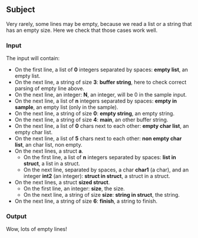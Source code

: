 ## Subject

Very rarely, some lines may be empty, because we read a list or a string that
has an empty size. Here we check that those cases work well.

### Input

The input will contain:

- On the first line, a list of **0** integers separated by spaces: **empty
  list**, an empty list.
- On the next line, a string of size **3**: **buffer string**, here to check
  correct parsing of empty line above.
- On the next line, an integer: **N**, an integer, will be 0 in the sample
  input.
- On the next line, a list of **n** integers separated by spaces: **empty in
  sample**, an empty list (only in the sample).
- On the next line, a string of size **0**: **empty string**, an empty string.
- On the next line, a string of size **4**: **main**, an other buffer string.
- On the next line, a list of **0** chars next to each other: **empty char
  list**, an empty char list.
- On the next line, a list of **5** chars next to each other: **non empty char
  list**, an char list, non empty.
- On the next lines, a struct **a**.
    - On the first line, a list of **n** integers separated by spaces: **list
      in struct**, a list in a struct.
    - On the next line, separated by spaces, a char **char1** (a char), and an
      integer **int2** (an integer): **struct in struct**, a struct in a
      struct.
- On the next lines, a struct **sized struct**.
    - On the first line, an integer: **size**, the size.
    - On the next line, a string of size **size**: **string in struct**, the
      string.
- On the next line, a string of size **6**: **finish**, a string to finish.

### Output

Wow, lots of empty lines!
